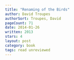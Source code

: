 ```yaml
---
title: "Renaming of the Birds"
author: David Troupes
authorSort: Troupes, David
pageCount: 71
date: 2014-01-26
written: 2013
stars: 4
layout: post
category: book
tags: read unreviewed
---
```

